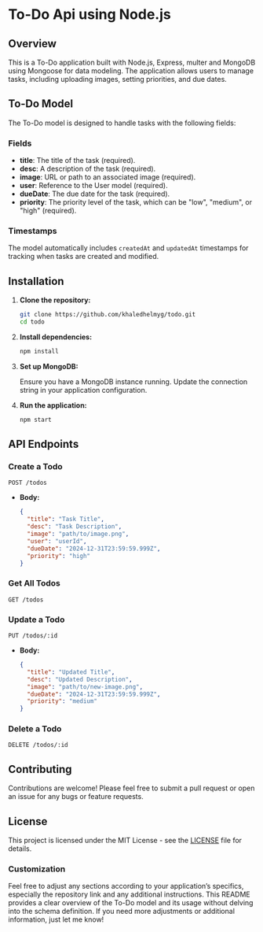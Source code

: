 # To-Do Api using Node.js

## Overview

This is a To-Do application built with Node.js, Express, multer and MongoDB using Mongoose for data modeling. The application allows users to manage tasks, including uploading images, setting priorities, and due dates.

## To-Do Model

The To-Do model is designed to handle tasks with the following fields:

### Fields

- **title**: The title of the task (required).
- **desc**: A description of the task (required).
- **image**: URL or path to an associated image (required).
- **user**: Reference to the User model (required).
- **dueDate**: The due date for the task (required).
- **priority**: The priority level of the task, which can be "low", "medium", or "high" (required).

### Timestamps

The model automatically includes `createdAt` and `updatedAt` timestamps for tracking when tasks are created and modified.

## Installation

1. **Clone the repository:**

   ```bash
   git clone https://github.com/khaledhelmyg/todo.git
   cd todo
   ```

2. **Install dependencies:**

   ```bash
   npm install
   ```

3. **Set up MongoDB:**

   Ensure you have a MongoDB instance running. Update the connection string in your application configuration.

4. **Run the application:**

   ```bash
   npm start
   ```

## API Endpoints

### Create a Todo

`POST /todos`

- **Body:**
  ```json
  {
    "title": "Task Title",
    "desc": "Task Description",
    "image": "path/to/image.png",
    "user": "userId",
    "dueDate": "2024-12-31T23:59:59.999Z",
    "priority": "high"
  }
  ```

### Get All Todos

`GET /todos`

### Update a Todo

`PUT /todos/:id`

- **Body:**
  ```json
  {
    "title": "Updated Title",
    "desc": "Updated Description",
    "image": "path/to/new-image.png",
    "dueDate": "2024-12-31T23:59:59.999Z",
    "priority": "medium"
  }
  ```

### Delete a Todo

`DELETE /todos/:id`

## Contributing

Contributions are welcome! Please feel free to submit a pull request or open an issue for any bugs or feature requests.

## License

This project is licensed under the MIT License - see the [LICENSE](LICENSE) file for details.

### Customization

Feel free to adjust any sections according to your application’s specifics, especially the repository link and any additional instructions. This README provides a clear overview of the To-Do model and its usage without delving into the schema definition. If you need more adjustments or additional information, just let me know!
